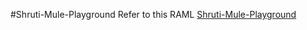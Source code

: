 #Shruti-Mule-Playground
Refer to this RAML [Shruti-Mule-Playground](https://github.com/pShrut/Shruti-Mule-Playground/blob/master/src/main/resources/api/crud-api.raml)
